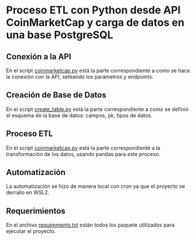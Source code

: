 # Proceso ETL con Python desde API CoinMarketCap y carga de datos en una base PostgreSQL

## **Conexión a la API**
En el script [coinmarketcap.py](https://github.com/Arnold-Acuna-Pestana/challenge_metafar/blob/main/coinmarketcap.py) está la parte correspondiente a como se hace la conexión con la API, seteando los parámetros y
endpoints. 

## **Creación de Base de Datos**
En el script [create_table.py](https://github.com/Arnold-Acuna-Pestana/challenge_metafar/blob/main/create_table.py) está la parte correspondiente a como se definió el esquema de la base de datos: campos, pk, tipos
de datos.
## **Proceso ETL**
En el script [coinmarketcap.py](https://github.com/Arnold-Acuna-Pestana/challenge_metafar/blob/main/coinmarketcap.py) está la parte correspondiente a la transformación de los datos, usando pandas para este proceso.

## **Automatización**
La automatización se hizo de manera local con cron ya que el proyecto se derrallo en WSL2.

## **Requerimientos**
En el archivo [requirements.txt](https://github.com/Arnold-Acuna-Pestana/challenge_metafar/blob/main/requirements.txt) están todos los paquete utilizados para ejecutar el proyecto.
